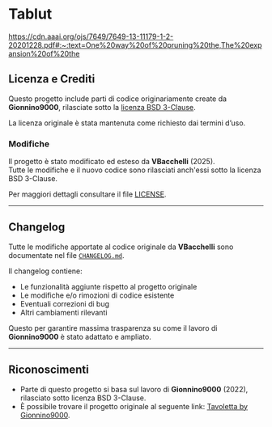 # Tablut

https://cdn.aaai.org/ojs/7649/7649-13-11179-1-2-20201228.pdf#:~:text=One%20way%20of%20pruning%20the,The%20expansion%20of%20the

## Licenza e Crediti

Questo progetto include parti di codice originariamente create da **Gionnino9000**, rilasciate sotto la [licenza BSD 3-Clause](./LICENSE).

La licenza originale è stata mantenuta come richiesto dai termini d’uso.

### Modifiche
Il progetto è stato modificato ed esteso da **VBacchelli** (2025).  
Tutte le modifiche e il nuovo codice sono rilasciati anch'essi sotto la licenza BSD 3-Clause.

Per maggiori dettagli consultare il file [LICENSE](./LICENSE).

---

## Changelog

Tutte le modifiche apportate al codice originale da **VBacchelli** sono documentate nel file [`CHANGELOG.md`](./CHANGELOG.md).

Il changelog contiene:
- Le funzionalità aggiunte rispetto al progetto originale  
- Le modifiche e/o rimozioni di codice esistente  
- Eventuali correzioni di bug  
- Altri cambiamenti rilevanti

Questo per garantire massima trasparenza su come il lavoro di **Gionnino9000** è stato adattato e ampliato.

---

## Riconoscimenti

- Parte di questo progetto si basa sul lavoro di **Gionnino9000** (2022), rilasciato sotto licenza BSD 3-Clause.
- È possibile trovare il progetto originale al seguente link: [Tavoletta by Gionnino9000](https://github.com/Gionnino9000/Gionnino9000).
